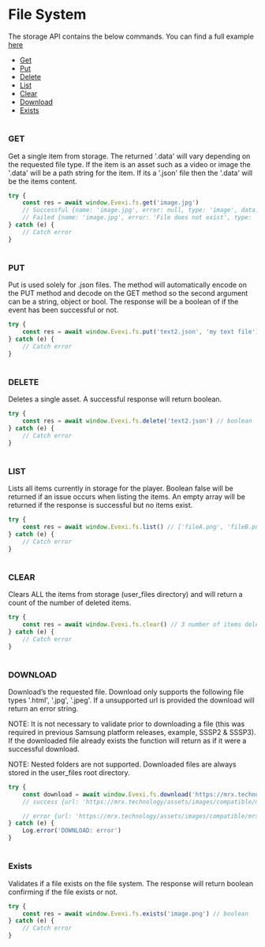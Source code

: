 # File System

The storage API contains the below commands. You can find a full example [here](./src/index.ts)

- [Get](#get)
- [Put](#put)
- [Delete](#delete)
- [List](#list)
- [Clear](#clear)
- [Download](#download)
- [Exists](#exists)

#

### GET

Get a single item from storage. The returned '.data' will vary depending on the requested file type. If the item is an asset such as a video or image the '.data' will be a path string for the item. If its a '.json' file then the '.data' will be the items content.
```typescript
try {
    const res = await window.Evexi.fs.get('image.jpg')
    // Successful {name: 'image.jpg', error: null, type: 'image', data: '/mtd_down/common/MrPlayer/user_files/image.jpg'}
    // Failed {name: 'image.jpg', error: 'File does not exist', type: 'image', data: null}
} catch (e) {
    // Catch error
}
```

#

### PUT
Put is used solely for .json files. The method will automatically encode on the PUT method and decode on the GET method so the second argument can be a string, object or bool. The response will be a boolean of if the event has been successful or not.
````typescript
try {
    const res = await window.Evexi.fs.put('text2.json', 'my text file') // boolean
} catch (e) {
    // Catch error
}
````

#

### DELETE
Deletes a single asset. A successful response will return boolean.
````typescript
try {
    const res = await window.Evexi.fs.delete('text2.json') // boolean
} catch (e) {
    // Catch error
}
````

#

### LIST
Lists all items currently in storage for the player. 
Boolean false will be returned if an issue occurs when listing the items. 
An empty array will be returned if the response is successful but no items exist.
````typescript
try {
    const res = await window.Evexi.fs.list() // ['fileA.png', 'fileB.png'] || false
} catch (e) {
    // Catch error
}
````

#

### CLEAR
Clears ALL the items from storage (user_files directory) and will return a count of the number of deleted items.
````typescript
try {
    const res = await window.Evexi.fs.clear() // 3 number of items deleted
} catch (e) {
    // Catch error
}
````

#

### DOWNLOAD
Download’s the requested file. Download only supports the following file types '.html', '.jpg', '.jpeg'. If a unsupported url is provided the download will return an error string.

NOTE: It is not necessary to validate prior to downloading a file (this was required in previous Samsung platform releases, example, SSSP2 & SSSP3). If the downloaded file already exists the function will return as if it were a successful download.

NOTE: Nested folders are not supported. Downloaded files are always stored in the user_files root directory.

````typescript
try {
    const download = await window.Evexi.fs.download('https://mrx.technology/assets/images/compatible/mrx.png')
    // success {url: 'https://mrx.technology/assets/images/compatible/mrx.png', data: '/mtd_down/common/MrPlayer/user_files/mrx.png', error: null}

    // error {url: 'https://mrx.technology/assets/images/compatible/mrx.png', data: null, error: 'file download failed'}
} catch (e) {
    Log.error('DOWNLOAD: error')
}
````

#

### Exists
Validates if a file exists on the file system. The response will return boolean confirming if the file exists or not.
````typescript
try {
    const res = await window.Evexi.fs.exists('image.png') // boolean
} catch (e) {
    // Catch error
}
````